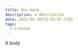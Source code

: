 ```yaml
---
title: One more
description: a description
date: 2022-04-20T22:54:07.170Z
tags:
  - created
---
```

A body